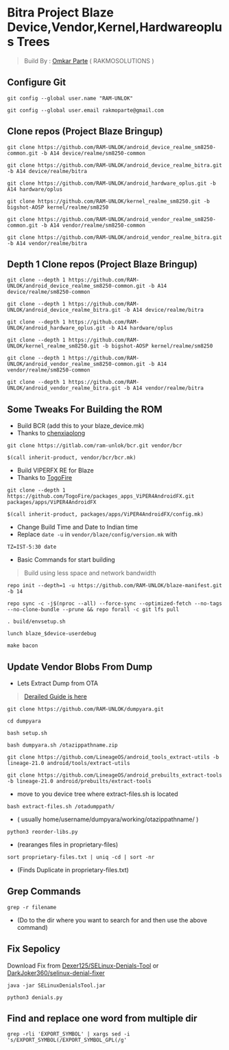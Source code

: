 #  Bitra Project Blaze Device,Vendor,Kernel,Hardwareoplus Trees

>  Build By : [Omkar Parte](https://t.me/rakmoparte) ( RAKMOSOLUTIONS )


## Configure Git

```
git config --global user.name "RAM-UNLOK"
```
```
git config --global user.email rakmoparte@gmail.com
```


## Clone repos (Project Blaze Bringup)

```
git clone https://github.com/RAM-UNLOK/android_device_realme_sm8250-common.git -b A14 device/realme/sm8250-common
```
```
git clone https://github.com/RAM-UNLOK/android_device_realme_bitra.git -b A14 device/realme/bitra
```
```
git clone https://github.com/RAM-UNLOK/android_hardware_oplus.git -b A14 hardware/oplus
```
```
git clone https://github.com/RAM-UNLOK/kernel_realme_sm8250.git -b bigshot-AOSP kernel/realme/sm8250
```
```
git clone https://github.com/RAM-UNLOK/android_vendor_realme_sm8250-common.git -b A14 vendor/realme/sm8250-common
```
```
git clone https://github.com/RAM-UNLOK/android_vendor_realme_bitra.git -b A14 vendor/realme/bitra
```


## Depth 1 Clone repos (Project Blaze Bringup)

```
git clone --depth 1 https://github.com/RAM-UNLOK/android_device_realme_sm8250-common.git -b A14 device/realme/sm8250-common
```
```
git clone --depth 1 https://github.com/RAM-UNLOK/android_device_realme_bitra.git -b A14 device/realme/bitra
```
```
git clone --depth 1 https://github.com/RAM-UNLOK/android_hardware_oplus.git -b A14 hardware/oplus
```
```
git clone --depth 1 https://github.com/RAM-UNLOK/kernel_realme_sm8250.git -b bigshot-AOSP kernel/realme/sm8250
```
```
git clone --depth 1 https://github.com/RAM-UNLOK/android_vendor_realme_sm8250-common.git -b A14 vendor/realme/sm8250-common
```
```
git clone --depth 1 https://github.com/RAM-UNLOK/android_vendor_realme_bitra.git -b A14 vendor/realme/bitra
```


## Some Tweaks For Building the ROM

- Build BCR (add this to your blaze_device.mk)
- Thanks to [chenxiaolong](https://github.com/chenxiaolong)

```
git clone https://gitlab.com/ram-unlok/bcr.git vendor/bcr
```
```
$(call inherit-product, vendor/bcr/bcr.mk)
```

- Build VIPERFX RE for Blaze
- Thanks to [TogoFire](https://github.com/TogoFire)

```
git clone --depth 1 https://github.com/TogoFire/packages_apps_ViPER4AndroidFX.git packages/apps/ViPER4AndroidFX
```
```
$(call inherit-product, packages/apps/ViPER4AndroidFX/config.mk)
```

- Change Build Time and Date to Indian time
- Replace `date -u` in `vendor/blaze/config/version.mk` with

```
TZ=IST-5:30 date
```

- Basic Commands for start building

> Build using less space and network bandwidth

```
repo init --depth=1 -u https://github.com/RAM-UNLOK/blaze-manifest.git -b 14
```
```
repo sync -c -j$(nproc --all) --force-sync --optimized-fetch --no-tags --no-clone-bundle --prune && repo forall -c git lfs pull
```
```
. build/envsetup.sh
```
```
lunch blaze_$device-userdebug
```
```
make bacon
```

## Update Vendor Blobs From Dump

- Lets Extract Dump from OTA

> [Derailed Guide is here](https://baalajimaestro.me/posts/extract-vendor-2/)

```
git clone https://github.com/RAM-UNLOK/dumpyara.git
```
```
cd dumpyara
```
```
bash setup.sh
```
```
bash dumpyara.sh /otazippathname.zip
```
```
git clone https://github.com/LineageOS/android_tools_extract-utils -b lineage-21.0 android/tools/extract-utils
```
```
git clone https://github.com/LineageOS/android_prebuilts_extract-tools -b lineage-21.0 android/prebuilts/extract-tools
```

- move to you device tree where extract-files.sh is located

```
bash extract-files.sh /otadumppath/
```
- ( usually home/username/dumpyara/working/otazippathname/ )

```
python3 reorder-libs.py
```
- (rearanges files in proprietary-files)

```
sort proprietary-files.txt | uniq -cd | sort -nr
```
- (Finds Duplicate in proprietary-files.txt)


## Grep Commands

```
grep -r filename
```
- (Do to the dir where you want to search for and then use the above command)


## Fix Sepolicy

Download Fix from [Dexer125/SELinux-Denials-Tool](https://github.com/Dexer125/SELinux-Denials-Tool/releases) or [DarkJoker360/selinux-denial-fixer](https://github.com/DarkJoker360/selinux-denial-fixer.git)

```
java -jar SELinuxDenialsTool.jar
```
```
python3 denials.py
```

## Find and replace one word from multiple dir

```
grep -rli 'EXPORT_SYMBOL' | xargs sed -i 's/EXPORT_SYMBOL(/EXPORT_SYMBOL_GPL(/g'
```
